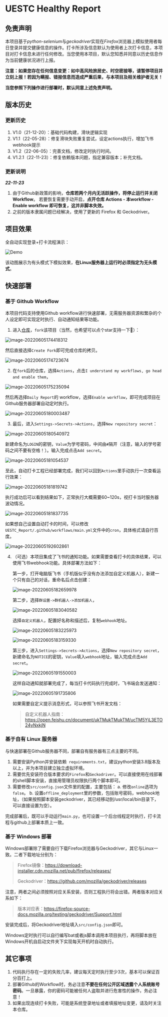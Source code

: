 # UESTC Healthy Report



## 免责声明

本项目基于*python-selenium*与*geckodriver*实现在*Firefox*浏览器上模拟使用者每日登录并提交健康信息的操作。打卡所涉及信息默认为使用者上次打卡信息，本项目对打卡信息未进行任何修改。当您使用本项目，默认您知悉并同意以历史信息作为当前健康状况进行上报。

**注意：如果您存在任何信息变更：如中高风险旅居史、时空密接等，请暂停项目并立刻上报！若因为瞒报、错报信息而造成严重后果，与本项目及相关维护者无关！**



**当您参照下列操作进行部署时，默认同意上述免责声明。**

## 版本历史

### 更新历史

1. V1.0（21-12-20）：基础代码构建，滑块逻辑实现
2. V1.1（22-05-28）：修复滑块失败重复尝试，设定actions执行，增加飞书webhook提示
3. V1.2（22-06-05）：完善文档，修改定时执行时间。
3. V1.2.1（22-11-23）：修复依赖版本问题，指定兼容版本；补充文档。

### 更新说明

***22-11-23***

1. 由于Github新政策的影响，**仓库若两个月内无活跃操作，将停止运行并关闭Workflow**。
   若要恢复需要手动开启，**点开仓库 Actions - 本workflow - Enable workflow 即可恢复，这并非脚本失效。**
2. 之前的版本隶属问题已经解决，使用了更新的 Firefox 和 Geckodriver。

## 项目效果

全自动实现登录+打卡流程演示：

![Demo](./images/Demo.gif)

该动图展示为有头模式下模拟效果，**在Linux服务器上运行时必须指定为无头模式**。

## 快速部署

### 基于 Github Workflow 

本项目代码支持使用Github workflow进行快速部署，无需服务器资源和繁杂的个人设定即可实现定时执行、自动通知结果等功能。

1. 进入[仓库](https://github.com/imcyx/UESTC_Report)，`fork`该项目（当然，也希望可以点个star支持一下🤭）：

![image-20220605174418312](./images/image-20220605174418312.png)

然后直接选择`Create Fork`即可完成仓库的拷贝。

![image-20220605174723674](./images/image-20220605174723674.png)

2. 在`fork`后的仓库，选择`Actions`，点击`I understand my workflows, go head and enable them`，

![image-20220605175235094](./images/image-20220605175235094.png)

然后再选择`Daily Report`的 workflow，选择`Enable workflow`，即可完成项目在Github服务器部署自动定时执行。

![image-20220605180003487](./images/image-20220605180003487.png)

3. 最后，进入`Settings->Secrets->Actions`，选择`New repository secret`：

![image-20220605180540972](./images/image-20220605180540972.png)

新建命名为`LOGIN`的密钥，`Value`为学号密码，中间由`#`隔开（注意，输入的学号密码之间不要有空格！）。输入完成点击`Add secret`。

![image-20220605181054537](./images/image-20220605181054537.png)

至此，自动打卡工程已经部署完成，我们可以回到`Actions`里手动执行一次查看运行效果：

![image-20220605181819742](./images/image-20220605181819742.png)

执行成功后可以看到结果如下，正常执行大概需要60~120s，视打卡当时服务器波动情况。

![image-20220605181837735](./images/image-20220605181837735.png)

如果想自己设置自动打卡的时间，可以修改`UESTC_Report/.github/workflows/main.yml`文件中的`cron`，具体格式请自行百度。

![image-20220605192602861](./images/image-20220605192602861.png)

4. （可选）本项目集成了飞书的通知功能。如果需要查看打卡的具体结果，可以使用飞书webhook功能。具体部署方法如下：

   第一步，打开电脑版飞书（手机版似乎没有办法添加自定义机器人），新建一个只有自己的对话，重命名后点击创建：

   ![image-20220605182659978](./images/image-20220605182659978.png)

   第二步，选择`群设置->群机器人->添加机器人`，
   
   ![image-20220605183040582](./images/image-20220605183040582.png)
   
   选择`自定义机器人`，配置好名称和描述后，复制`webhook`地址。
   
   ![image-20220605183225973](./images/image-20220605183225973.png)
   
   ![image-20220605183159330](./images/image-20220605183159330.png)

   第三步，进入`Settings->Secrets->Actions`，选择`New repository secret`，新建命名为`NOTICE`的密钥，`Value`填入`webhook`地址，输入完成点击`Add secret`。

   ![image-20220605191550003](./images/image-20220605191550003.png)

   这样自动通知就部署完成了，每当打卡代码执行完成时，飞书端会发送通知：
   
   ![image-20220605191735806](./images/image-20220605191735806.png)
   
   如果需要自定义提示消息形式，可以参照飞书开发文档：
   
   > 自定义机器人指南：https://open.feishu.cn/document/ukTMukTMukTM/ucTM5YjL3ETO24yNxkjN

### 基于自有 Linux 服务器

与快速部署在Github服务器不同，部署自有服务器有三点主要的不同。

1. 需要安装Python并安装依赖` requirements.txt`，建议python安装3.8版本及以上，并为本项目建立独立虚拟环境。
2. 需要优先安装符合版本要求的`Firefox`和`Geckodriver`。可以直接使用在线部署的shell脚本安装，直接用管理员权限执行两个脚本即可。
3. 需要修改`src/config.json`文件里的配置，主要包括：
   a. 修改`online`选项为`false`。
   b. 设置`offline_deployment`里的参数，包括账号密码，webhook地址，（如果按照脚本安装geckodriver，其已经移动到/usr/local/bin目录下，可以直接设置为空）。

完成部署后，既可以手动运行`main.py`，也可设置一个后台线程定时执行，打卡流程与github上部署本质上一致。

### 基于 Windows 部署

Windows部署除了需要自行下载Firefox浏览器与Geckodriver，其它与Linux一致。二者下载地址分别为：

> Firefox镜像：https://download-installer.cdn.mozilla.net/pub/firefox/releases/
>
> Geckodriver：https://github.com/mozilla/geckodriver/releases

注意，两者之间必须按照对应关系安装，否则工程执行将会出错。两者版本对应关系如下：

> 版本对应表：https://firefox-source-docs.mozilla.org/testing/geckodriver/Support.html

安装完成后，将Geckodriver地址填入`src/config.json`即可。

Windows定时执行可以自行编写bat或者js脚本调用本项目执行，再将脚本放在Windows开机自启动文件夹下实现每天开机时自动执行。

## 其它事项

1. 代码执行存在一定的失败几率，建议每天定时执行至少3次，基本可以保证百分百打上。
2. 部署Github的Workflow时，务必注意**不要在任何公开区域透露个人系统账号密码**。一旦暴露，你的密码可能被任何人盗取并进行危害性的操作，务必注意！
3. 如果出现连续打卡失败，可能是系统登录地址或者填报地址变更，请及时关注本仓库。

